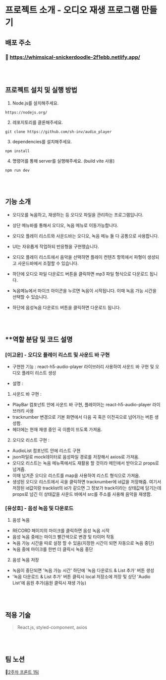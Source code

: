 # **프로젝트 소개 - 오디오 재생 프로그램 만들기**
## 배포 주소
### 📒 https://whimsical-snickerdoodle-2f1ebb.netlify.app/

<br>
<br>

## 프로젝트 설치 및 실행 방법

1. Node.js를 설치해주세요.
```
https://nodejs.org/
```

2. 레포지토리를 클론해주세요. 
```
git clone https://github.com/sh-inv/audio_player
```

3. dependencies를 설치해주세요.
```
npm install
```

4. 명령어를 통해 server를 실행해주세요. (build vite 사용)
```
npm run dev
```

<br>
<br>

## 기능 소개

- 오디오를 녹음하고, 재생하는 등 오디오 파일을 관리하는 프로그램입니다.

- 상단 메뉴바를 통해서 오디오, 녹음 메뉴로 이동가능합니다.

- 오디오 플레이 리스트와 사운드바는 오디오, 녹음 메뉴 둘 다 공통으로 사용합니다.

- UI는 자유롭게 작업하되 반응형을 구현했습니다.

- 오디오 플레이 리스트에서 음악을 선택하면 플레이 컨텐츠 항목에서 파형이 생셩되고 사운드바에서 조절할 수 있습니다.

- 하단에 오디오 파일 다운로드 버튼을 클릭하면 mp3 파일 형식으로 다운로드 됩니다.

- 녹음메뉴에서 마이크 아이콘을 누르면 녹음이 시작됩니다. 이때 녹음 가능 시간을 선택할 수 있습니다.

- 하단에 음성녹음 다운로드 버튼을 클릭하면 다운로드 됩니다.

<br>
<br>

## \*\*역할 분담 및 코드 설명

### [이고운] - 오디오 플레이 리스트 및 사운드 바 구현

- 구현한 기능 : react-h5-audio-player 라이브러리 사용하여 사운드 바 구현 및 오디오 플레이 리스트 생성

- 설명 :

1. 사운드 바 구현 :

- PlayBar 컴포넌트 안에 사운드 바 구현, 플레이어는 react-h5-audio-player 라이브러리 사용
- tracknumber 변경으로 기본 화면에서 다음 곡 혹은 이전곡으로 넘어가는 버튼 생성함.
- 헤더에는 현재 재생 중인 곡 이름이 뜨도록 가져옴.

2. 오디오 리스트 구현 :

- AudioList 컴포넌트 안에 리스트 구현
- json파일로 mock데이터로 음성파일 경로를 저장해서 axios로 가져옴.
- 오디오 리스트는 녹음 메뉴쪽에서도 재활용 할 것이라 메인에서 받아오고 props로 넘겨줌.
- 이때 넘겨준 오디오 리스트를 map을 사용하여 리스트 형식으로 가져옴.
- 생성된 오디오 리스트에서 곡을 클릭하면 tracknumber에 id값을 저장해줌. 여기서 저장된 id값이랑 tracklist의 id가 같으면 그 정보가 track이라는 상태값에 담기는데 props로 넘긴 이 상태값을 사운드 바에서 src를 주소를 사용해 음악을 재생함.

### [유상호] - 음성 녹음 및 다운로드
1. 음성 녹음
- RECORD 페이지의 마이크를 클릭하면 음성 녹음 시작
- 음성 녹음 중에는 마이크 빨간색으로 변경 및 타이머 작동
- 녹음 가능 시간을 따로 설정 할 수 있음(지정한 시간이 되면 자동으로 녹음 중단)
- 녹음 중에 마이크를 한번 더 클릭시 녹음 중단

2. 음성 녹음 저장
- 녹음이 중단되면 '녹음 가능 시간' 하단에 '녹음 다운로드 & List 추가' 버튼 생성
- '녹음 다운로드 & List 추가' 버튼 클릭시 local 저장소에 저장 및 상단 'Audio List'에 음원 추가(음원 클릭시 재생 가능)

<br>
<br>

## **적용 기술**

> React.js, styled-component, axios

<br>
<br>

## **팀 노션**

📝[2주차 프론트 1팀](https://www.notion.so/wecode/1-0836f4996a4e4c90b48508414ee81018)
